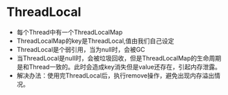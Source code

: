 # ThreadLocal

- 每个Thread中有一个ThreadLocalMap
- ThreadLocalMap的key是ThreadLocal,值由我们自己设定
- ThreadLocal是个弱引用，当为null时，会被GC
- 当ThreadLocal是null时，会被垃圾回收，但是ThreadLocalMap的生命周期是和Thread一致的。此时会造成key消失但是value还存在，引起内存泄露。
- 解决办法：使用完ThreadLocal后，执行remove操作，避免出现内存溢出情况。